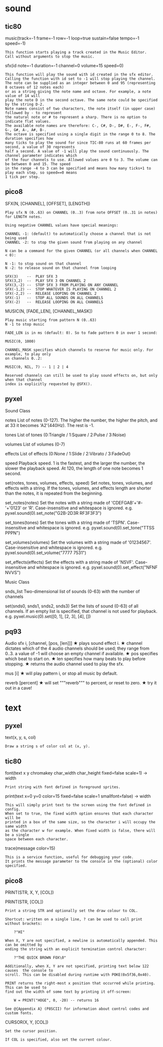 # sound

## tic80

music(track=-1 frame=-1 row=-1 loop=true sustain=false tempo=-1 speed=-1)

	This function starts playing a track created in the Music Editor.
	Call without arguments to stop the music.

sfx(id note=-1 duration=-1 channel=0 volume=15 speed=0)
	
	This function will play the sound with id created in the sfx editor.
	Calling the function with id set to -1 will stop playing the channel.
	The note can be supplied as an integer between 0 and 95 (representing 8 octaves of 12 notes each)
	or as a string giving the note name and octave. For example, a note value of 14 will
	play the note D in the second octave. The same note could be specified by the string D-2.
	Note names consist of two characters, the note itself (in upper case) followed by - to represent
	the natural note or # to represent a sharp. There is no option to indicate flat values.
	The available note names are therefore: C-, C#, D-, D#, E-, F-, F#, G-, G#, A-, A#, B-.
	The octave is specified using a single digit in the range 0 to 8. The duration specifies how
	many ticks to play the sound for since TIC-80 runs at 60 frames per second, a value of 30 represents
	half a second. A value of -1 will play the sound continuously. The channel parameter indicates which
	of the four channels to use. Allowed values are 0 to 3. The volume can be between 0 and 15. The speed
	in the range -4 to 3 can be specified and means how many ticks+1 to play each step, so speed==0 means
	1 tick per step.


## pico8

SFX(N, [CHANNEL], [OFFSET], [LENGTH])

	Play sfx N (0..63) on CHANNEL (0..3) from note OFFSET (0..31 in notes) for LENGTH notes.

	Using negative CHANNEL values have special meanings:

	CHANNEL -1: (default) to automatically choose a channel that is not being used
	CHANNEL -2: to stop the given sound from playing on any channel

	N can be a command for the given CHANNEL (or all channels when CHANNEL < 0):

	N -1: to stop sound on that channel
	N -2: to release sound on that channel from looping

	SFX(3)    --  PLAY SFX 3
	SFX(3,2)  --  PLAY SFX 3 ON CHANNEL 2
	SFX(3,-2) --  STOP SFX 3 FROM PLAYING ON ANY CHANNEL
	SFX(-1,2) --  STOP WHATEVER IS PLAYING ON CHANNEL 2
	SFX(-2,2) --  RELEASE LOOPING ON CHANNEL 2
	SFX(-1)   --  STOP ALL SOUNDS ON ALL CHANNELS
	SFX(-2)   --  RELEASE LOOPING ON ALL CHANNELS


MUSIC(N, [FADE_LEN], [CHANNEL_MASK])

	Play music starting from pattern N (0..63)
	N -1 to stop music
	 
	FADE_LEN is in ms (default: 0). So to fade pattern 0 in over 1 second:

	MUSIC(0, 1000)

	CHANNEL_MASK specifies which channels to reserve for music only. For example, to play only 
	on channels 0..2:

	MUSIC(0, NIL, 7) -- 1 | 2 | 4

	Reserved channels can still be used to play sound effects on, but only when that channel 
	index is explicitly requested by @SFX().


## pyxel

Sound Class

notes
List of notes (0-127). The higher the number, the higher the pitch, and at 33 it becomes 'A2'(440Hz). The rest is -1.

tones
List of tones (0:Triangle / 1:Square / 2:Pulse / 3:Noise)

volumes
List of volumes (0-7)

effects
List of effects (0:None / 1:Slide / 2:Vibrato / 3:FadeOut)

speed
Playback speed. 1 is the fastest, and the larger the number, the slower the playback speed. At 120, the length of one note becomes 1 second.

set(notes, tones, volumes, effects, speed)
Set notes, tones, volumes, and effects with a string. If the tones, volumes, and effects length are shorter than the notes, it is repeated from the beginning.

set_notes(notes)
Set the notes with a string made of 'CDEFGAB'+'#-'+'0123' or 'R'. Case-insensitive and whitespace is ignored.
e.g. pyxel.sound(0).set_note("G2B-2D3R RF3F3F3")

set_tones(tones)
Set the tones with a string made of 'TSPN'. Case-insensitive and whitespace is ignored.
e.g. pyxel.sound(0).set_tone("TTSS PPPN")

set_volumes(volumes)
Set the volumes with a string made of '01234567'. Case-insensitive and whitespace is ignored.
e.g. pyxel.sound(0).set_volume("7777 7531")

set_effects(effects)
Set the effects with a string made of 'NSVF'. Case-insensitive and whitespace is ignored.
e.g. pyxel.sound(0).set_effect("NFNF NVVS")

Music Class

snds_list
Two-dimensional list of sounds (0-63) with the number of channels

set(snds0, snds1, snds2, snds3)
Set the lists of sound (0-63) of all channels. If an empty list is specified, that channel is not used for playback.
e.g. pyxel.music(0).set([0, 1], [2, 3], [4], [])

## pq93

Audio
sfx i, [channel, [pos, [len]]]
	★ plays sound effect i.
	★ channel dictates which of the 4 audio channels should be used; they range from 0..3. a value of -1 will choose an empty channel if available.
	★ pos specifies which beat to start on.
	★ len specifies how many beats to play before stopping.
	★ returns the audio channel used to play the sfx.

mus [i]
	★ will play pattern i, or stop all music by default.

reverb [percent]
	★ will set """reverb""" to percent, or reset to zero.
	★ try it out in a cave!

# text

## pyxel

text(x, y, s, col)

	Draw a string s of color col at (x, y).

## tic80

font(text x y chromakey char_width char_height fixed=false scale=1) -> width

	Print string with font defined in foreground sprites.

print(text x=0 y=0 color=15 fixed=false scale=1 smallfont=false) -> width

	This will simply print text to the screen using the font defined in config.
	When set to true, the fixed width option ensures that each character will be
	printed in a box of the same size, so the character i will occupy the same width
	as the character w for example. When fixed width is false, there will be a single
	space between each character.

trace(message color=15)

	This is a service function, useful for debugging your code.
	It prints the message parameter to the console in the (optional) color specified.


## pico8

PRINT(STR, X, Y, [COL])

PRINT(STR, [COL])

	Print a string STR and optionally set the draw colour to COL.

	Shortcut: written on a single line, ? can be used to call print without brackets: 

		?"HI"

	When X, Y are not specified, a newline is automatically appended. This can be omitted by 
	ending the string with an explicit termination control character:

		?"THE QUICK BROWN FOX\0"

	Additionally, when X, Y are not specified, printing text below 122 causes  the console to 
	scroll. This can be disabled during runtime with POKE(0x5f36,0x40).

	PRINT returns the right-most x position that occurred while printing. This can be used to 
	find out the width of some text by printing it off-screen:

		W = PRINT("HOGE", 0, -20) -- returns 16

	See @{Appendix A} (P8SCII) for information about control codes and custom fonts.


CURSOR(X, Y, [COL])

	Set the cursor position.

	If COL is specified, also set the current colour.
